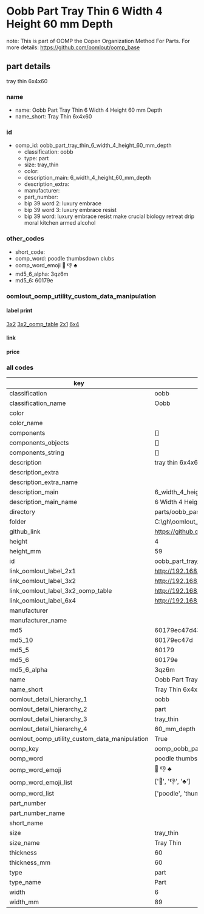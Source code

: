 # Oobb Part Tray Thin 6 Width 4 Height 60 mm Depth  

note: This is part of OOMP the Oopen Organization Method For Parts. For more details: https://github.com/oomlout/oomp_base

##  part details
  



tray thin 6x4x60



### name
* name: Oobb Part Tray Thin 6 Width 4 Height 60 mm Depth
* name_short: Tray Thin 6x4x60 
### id
* oomp_id: oobb_part_tray_thin_6_width_4_height_60_mm_depth
  * classification: oobb
  * type: part
  * size: tray_thin
  * color: 
  * description_main: 6_width_4_height_60_mm_depth
  * description_extra: 
  * manufacturer: 
  * part_number: 
  * bip 39 word 2: luxury embrace
  * bip 39 word 3: luxury embrace resist
  * bip 39 word: luxury embrace resist make crucial biology retreat drip moral kitchen armed alcohol

### other_codes
* short_code: 
* oomp_word: poodle thumbsdown clubs
* oomp_word_emoji :poodle: :thumbsdown: :clubs:
* md5_6_alpha: 3qz6m
* md5_6: 60179e






### oomlout_oomp_utility_custom_data_manipulation
#### label print
[3x2](http://192.168.1.245:1112/?label=oomp%203qz6m)
[3x2_oomp_table](http://192.168.1.108:1112/?label=oomp%203qz6m)
[2x1](http://192.168.1.242:1112/?label=oomp%203qz6m)
[6x4](http://192.168.1.55:1112/?label=oomp%203qz6m)    

#### link

                              

#### price







### all codes 
| key | value |  
| --- | --- |  
| classification | oobb |  
| classification_name | Oobb |  
| color |  |  
| color_name |  |  
| components | [] |  
| components_objects | [] |  
| components_string | [] |  
| description | tray thin 6x4x60 |  
| description_extra |  |  
| description_extra_name |  |  
| description_main | 6_width_4_height_60_mm_depth |  
| description_main_name | 6 Width 4 Height 60 mm Depth |  
| directory | parts/oobb_part_tray_thin_6_width_4_height_60_mm_depth |  
| folder | C:\gh\oomlout_oobb_version_4_generated_parts\things\oobb_part_tray_thin_6_width_4_height_60_mm_depth |  
| github_link | https://github.com/oomlout/oomlout_oomp_part_src/tree/main/parts/oobb_part_tray_thin_6_width_4_height_60_mm_depth |  
| height | 4 |  
| height_mm | 59 |  
| id | oobb_part_tray_thin_6_width_4_height_60_mm_depth |  
| link_oomlout_label_2x1 | http://192.168.1.242:1112/?label=oomp%203qz6m |  
| link_oomlout_label_3x2 | http://192.168.1.245:1112/?label=oomp%203qz6m |  
| link_oomlout_label_3x2_oomp_table | http://192.168.1.108:1112/?label=oomp%203qz6m |  
| link_oomlout_label_6x4 | http://192.168.1.55:1112/?label=oomp%203qz6m |  
| manufacturer |  |  
| manufacturer_name |  |  
| md5 | 60179ec47d433700599a38696ed2242a |  
| md5_10 | 60179ec47d |  
| md5_5 | 60179 |  
| md5_6 | 60179e |  
| md5_6_alpha | 3qz6m |  
| name | Oobb Part Tray Thin 6 Width 4 Height 60 mm Depth |  
| name_short | Tray Thin 6x4x60  |  
| oomlout_detail_hierarchy_1 | oobb |  
| oomlout_detail_hierarchy_2 | part |  
| oomlout_detail_hierarchy_3 | tray_thin |  
| oomlout_detail_hierarchy_4 | 60_mm_depth |  
| oomlout_oomp_utility_custom_data_manipulation | True |  
| oomp_key | oomp_oobb_part_tray_thin_6_width_4_height_60_mm_depth |  
| oomp_word | poodle thumbsdown clubs |  
| oomp_word_emoji | :poodle: :thumbsdown: :clubs: |  
| oomp_word_emoji_list | [':poodle:', ':thumbsdown:', ':clubs:'] |  
| oomp_word_list | ['poodle', 'thumbsdown', 'clubs'] |  
| part_number |  |  
| part_number_name |  |  
| short_name |  |  
| size | tray_thin |  
| size_name | Tray Thin |  
| thickness | 60 |  
| thickness_mm | 60 |  
| type | part |  
| type_name | Part |  
| width | 6 |  
| width_mm | 89 |  
